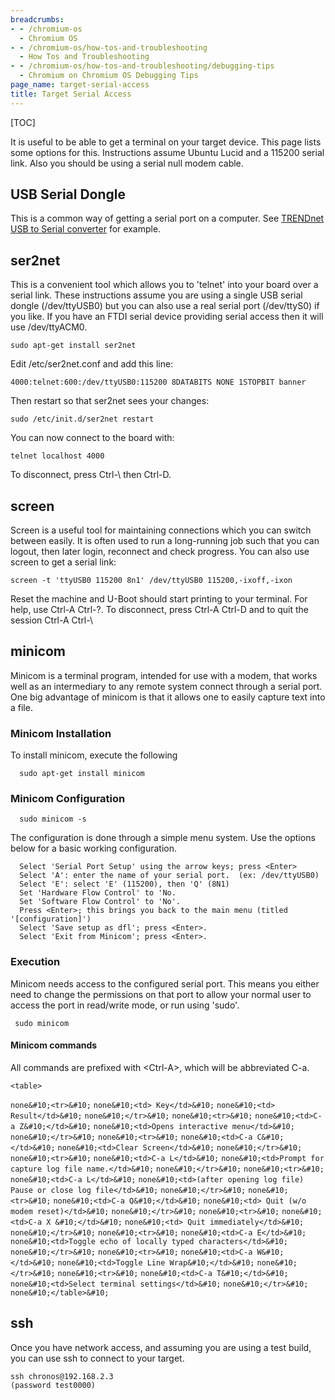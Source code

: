 ```yaml
---
breadcrumbs:
- - /chromium-os
  - Chromium OS
- - /chromium-os/how-tos-and-troubleshooting
  - How Tos and Troubleshooting
- - /chromium-os/how-tos-and-troubleshooting/debugging-tips
  - Chromium on Chromium OS Debugging Tips
page_name: target-serial-access
title: Target Serial Access
---
```


[TOC]

It is useful to be able to get a terminal on your target device. This page lists
some options for this. Instructions assume Ubuntu Lucid and a 115200 serial
link. Also you should be using a serial null modem cable.

## USB Serial Dongle

This is a common way of getting a serial port on a computer. See [TRENDnet USB
to Serial converter](http://www.google.com/url) for example.

## ser2net

This is a convenient tool which allows you to 'telnet' into your board over a
serial link. These instructions assume you are using a single USB serial dongle
(/dev/ttyUSB0) but you can also use a real serial port (/dev/ttyS0) if you like.
If you have an FTDI serial device providing serial access then it will use
/dev/ttyACM0.

```none
sudo apt-get install ser2net
```

Edit /etc/ser2net.conf and add this line:

```none
4000:telnet:600:/dev/ttyUSB0:115200 8DATABITS NONE 1STOPBIT banner
```

Then restart so that ser2net sees your changes:

```none
sudo /etc/init.d/ser2net restart
```

You can now connect to the board with:

```none
telnet localhost 4000
```

To disconnect, press Ctrl-\\ then Ctrl-D.

## screen

Screen is a useful tool for maintaining connections which you can switch between
easily. It is often used to run a long-running job such that you can logout,
then later login, reconnect and check progress. You can also use screen to get a
serial link:

```none
screen -t 'ttyUSB0 115200 8n1' /dev/ttyUSB0 115200,-ixoff,-ixon
```

Reset the machine and U-Boot should start printing to your terminal.
For help, use Ctrl-A Ctrl-?. To disconnect, press Ctrl-A Ctrl-D and to quit the
session Ctrl-A Ctrl-\\

## minicom

Minicom is a terminal program, intended for use with a modem, that
works well as an intermediary to any remote system connect through a
serial port.
One big advantage of minicom is that it allows one to easily capture
text into a file.

### Minicom Installation

To install minicom, execute the following

```none
  sudo apt-get install minicom
```

### Minicom Configuration

```none
  sudo minicom -s
```

The configuration is done through a simple menu system. Use the options below
for a basic working configuration.

```none
  Select 'Serial Port Setup' using the arrow keys; press <Enter>
  Select 'A': enter the name of your serial port.  (ex: /dev/ttyUSB0)
  Select 'E': select 'E' (115200), then 'Q' (8N1)
  Set 'Hardware Flow Control' to 'No.
  Set 'Software Flow Control' to 'No'.
  Press <Enter>; this brings you back to the main menu (titled '[configuration]')
  Select 'Save setup as dfl'; press <Enter>.
  Select 'Exit from Minicom'; press <Enter>.
```

### Execution

Minicom needs access to the configured serial port. This means you
either need to change the permissions on that port to allow your
normal user to access the port in read/write mode, or run using
'sudo'.

```none
 sudo minicom
```

#### Minicom commands

All commands are prefixed with &lt;Ctrl-A&gt;, which will be abbreviated
C-a.

```none
<table>
```
```none&#10;<tr>&#10;```
```none&#10;<td> Key</td>&#10;```
```none&#10;<td> Result</td>&#10;```
```none&#10;</tr>&#10;```
```none&#10;<tr>&#10;```
```none&#10;<td>C-a Z&#10;</td>&#10;```
```none&#10;<td>Opens interactive menu</td>&#10;```
```none&#10;</tr>&#10;```
```none&#10;<tr>&#10;```
```none&#10;<td>C-a C&#10;</td>&#10;```
```none&#10;<td>Clear Screen</td>&#10;```
```none&#10;</tr>&#10;```
```none&#10;<tr>&#10;```
```none&#10;<td>C-a L</td>&#10;```
```none&#10;<td>Prompt for capture log file name.</td>&#10;```
```none&#10;</tr>&#10;```
```none&#10;<tr>&#10;```
```none&#10;<td>C-a L</td>&#10;```
```none&#10;<td>(after opening log file) Pause or close log file</td>&#10;```
```none&#10;</tr>&#10;```
```none&#10;<tr>&#10;```
```none&#10;<td>C-a Q&#10;</td>&#10;```
```none&#10;<td> Quit (w/o modem reset)</td>&#10;```
```none&#10;</tr>&#10;```
```none&#10;<tr>&#10;```
```none&#10;<td>C-a X &#10;</td>&#10;```
```none&#10;<td> Quit immediately</td>&#10;```
```none&#10;</tr>&#10;```
```none&#10;<tr>&#10;```
```none&#10;<td>C-a E</td>&#10;```
```none&#10;<td>Toggle echo of locally typed characters</td>&#10;```
```none&#10;</tr>&#10;```
```none&#10;<tr>&#10;```
```none&#10;<td>C-a W&#10;</td>&#10;```
```none&#10;<td>Toggle Line Wrap&#10;</td>&#10;```
```none&#10;</tr>&#10;```
```none&#10;<tr>&#10;```
```none&#10;<td>C-a T&#10;</td>&#10;```
```none&#10;<td>Select terminal settings</td>&#10;```
```none&#10;</tr>&#10;```
```none&#10;</table>&#10;```

## ssh

Once you have network access, and assuming you are using a test build, you can
use ssh to connect to your target.

```none
ssh chronos@192.168.2.3
(password test0000)
```